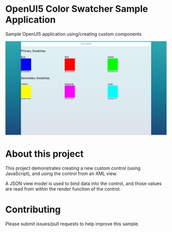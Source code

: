 OpenUI5 Color Swatcher Sample Application
=========================================

Sample OpenUI5 application using/creating custom components

![Color Swatcher Sample](readme-screenshot.png)

# About this project
This project demonstrates creating a new custom control (using JavaScript), and using the control from an XML view.

A JSON view model is used to bind data into the control, and those values are read from within the render function of the control.

# Contributing
Please submit issues/pull requests to help improve this sample.
